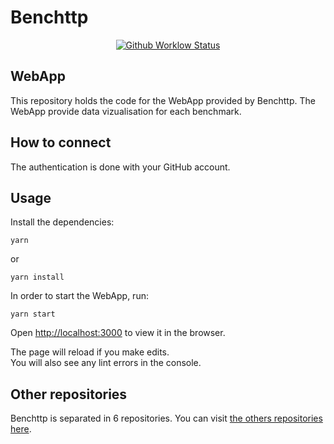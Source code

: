 # Benchttp

<p align="center">
  <a href="https://github.com/benchttp/webapp/actions/workflows/ci.yml?query=branch%3Amain">
    <img alt="Github Worklow Status" src="https://img.shields.io/github/workflow/status/benchttp/webapp/Lint%20&%20Test%20&%20Build"></a>
</p>

## WebApp

This repository holds the code for the WebApp provided by Benchttp. The WebApp provide data vizualisation for each benchmark.

## How to connect

The authentication is done with your GitHub account.

## Usage

Install the dependencies:

`yarn`

or

`yarn install`

In order to start the WebApp, run:

```text
yarn start
```

Open [http://localhost:3000](http://localhost:3000) to view it in the browser.

The page will reload if you make edits.<br />
You will also see any lint errors in the console.

## Other repositories

Benchttp is separated in 6 repositories. You can visit [the others repositories here](https://github.com/benchttp).
